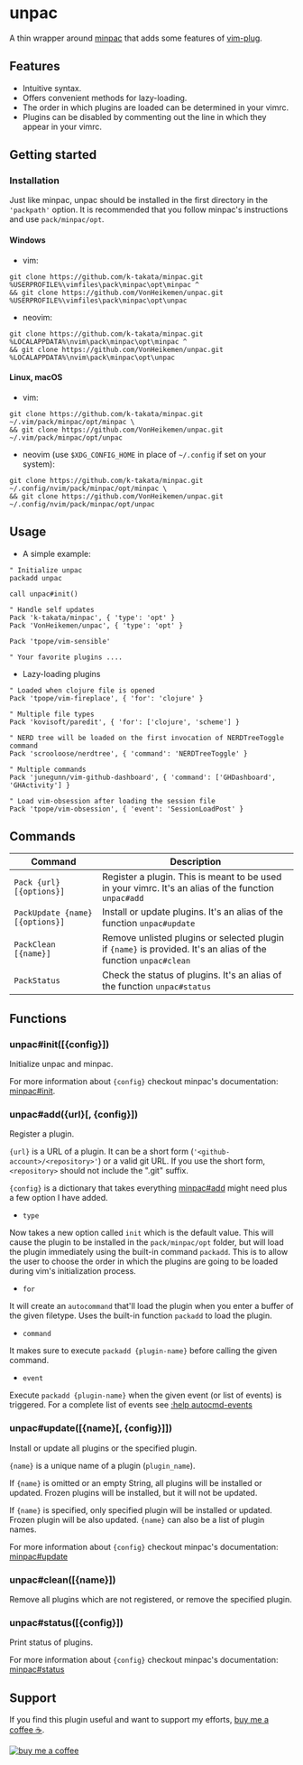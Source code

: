 # unpac

A thin wrapper around [minpac](https://github.com/k-takata/minpac) that adds some features of [vim-plug](https://github.com/junegunn/vim-plug/).

## Features

* Intuitive syntax.
* Offers convenient methods for lazy-loading.
* The order in which plugins are loaded can be determined in your vimrc.
* Plugins can be disabled by commenting out the line in which they appear in your vimrc.

## Getting started

### Installation

Just like minpac, unpac should be installed in the first directory in the `'packpath'` option. It is recommended that you follow minpac's instructions and use `pack/minpac/opt`.

#### Windows

* vim:

```
git clone https://github.com/k-takata/minpac.git %USERPROFILE%\vimfiles\pack\minpac\opt\minpac ^
&& git clone https://github.com/VonHeikemen/unpac.git %USERPROFILE%\vimfiles\pack\minpac\opt\unpac
```

* neovim:

```
git clone https://github.com/k-takata/minpac.git %LOCALAPPDATA%\nvim\pack\minpac\opt\minpac ^
&& git clone https://github.com/VonHeikemen/unpac.git %LOCALAPPDATA%\nvim\pack\minpac\opt\unpac
```

#### Linux, macOS

* vim:

```
git clone https://github.com/k-takata/minpac.git ~/.vim/pack/minpac/opt/minpac \
&& git clone https://github.com/VonHeikemen/unpac.git ~/.vim/pack/minpac/opt/unpac
```

* neovim  (use `$XDG_CONFIG_HOME` in place of `~/.config` if set on your system): 

```
git clone https://github.com/k-takata/minpac.git ~/.config/nvim/pack/minpac/opt/minpac \
&& git clone https://github.com/VonHeikemen/unpac.git ~/.config/nvim/pack/minpac/opt/unpac
```

## Usage

* A simple example:

```vim
" Initialize unpac
packadd unpac

call unpac#init()

" Handle self updates
Pack 'k-takata/minpac', { 'type': 'opt' }
Pack 'VonHeikemen/unpac', { 'type': 'opt' }

Pack 'tpope/vim-sensible'

" Your favorite plugins ....
```

* Lazy-loading plugins

```vim
" Loaded when clojure file is opened
Pack 'tpope/vim-fireplace', { 'for': 'clojure' }

" Multiple file types
Pack 'kovisoft/paredit', { 'for': ['clojure', 'scheme'] }

" NERD tree will be loaded on the first invocation of NERDTreeToggle command
Pack 'scrooloose/nerdtree', { 'command': 'NERDTreeToggle' }

" Multiple commands
Pack 'junegunn/vim-github-dashboard', { 'command': ['GHDashboard', 'GHActivity'] }

" Load vim-obsession after loading the session file
Pack 'tpope/vim-obsession', { 'event': 'SessionLoadPost' }
```

## Commands

| **Command** | **Description** |
| --- | --- |
| `Pack {url} [{options}]` | Register a plugin. This is meant to be used in your vimrc. It's an alias of the function `unpac#add` |
| `PackUpdate {name} [{options}]` | Install or update plugins. It's an alias of the function `unpac#update` |
| `PackClean [{name}]` | Remove unlisted plugins or selected plugin if `{name}` is provided. It's an alias of the function `unpac#clean`|
| `PackStatus` | Check the status of plugins. It's an alias of the function `unpac#status` |

## Functions

### unpac#init([{config}])

Initialize unpac and minpac. 

For more information about `{config}` checkout minpac's documentation: [minpac#init](https://github.com/k-takata/minpac#minpacinitconfig).

### unpac#add({url}[, {config}])

Register a plugin.

`{url}` is a URL of a plugin. It can be a short form (`'<github-account>/<repository>'`) or a valid git URL. If you use the short form, `<repository>` should not include the ".git" suffix.

`{config}` is a dictionary that takes everything [minpac#add](https://github.com/k-takata/minpac#minpacaddurl-config) might need plus a few option I have added.

* `type`

Now takes a new option called `init` which is the default value. This will cause the plugin to be installed in the `pack/minpac/opt` folder, but will load the plugin immediately using the built-in command `packadd`. This is to allow the user to choose the order in which the plugins are going to be loaded during vim's initialization process.

* `for`

It will create an `autocommand` that'll load the plugin when you enter a buffer of the given filetype. Uses the built-in function `packadd` to load the plugin.

* `command`

It makes sure to execute `packadd {plugin-name}` before calling the given command.

* `event`

Execute `packadd {plugin-name}` when the given event (or list of events) is triggered. For a complete list of events see [:help autocmd-events](https://vimhelp.org/autocmd.txt.html#autocmd-events)

### unpac#update([{name}[, {config}]])

Install or update all plugins or the specified plugin.

`{name}` is a unique name of a plugin (`plugin_name`).

If `{name}` is omitted or an empty String, all plugins will be installed or updated. Frozen plugins will be installed, but it will not be updated.

If `{name}` is specified, only specified plugin will be installed or updated. Frozen plugin will be also updated.
`{name}` can also be a list of plugin names.

For more information about `{config}` checkout minpac's documentation: [minpac#update](https://github.com/k-takata/minpac#minpacupdatename-config)

### unpac#clean([{name}])

Remove all plugins which are not registered, or remove the specified plugin.

### unpac#status([{config}])

Print status of plugins.

For more information about `{config}` checkout minpac's documentation: [minpac#status](https://github.com/k-takata/minpac#minpacstatusconfig)

## Support

If you find this plugin useful and want to support my efforts, [buy me a coffee ☕](https://www.buymeacoffee.com/vonheikemen).

[![buy me a coffee](https://res.cloudinary.com/vonheikemen/image/upload/v1618466522/buy-me-coffee_ah0uzh.png)](https://www.buymeacoffee.com/vonheikemen)


